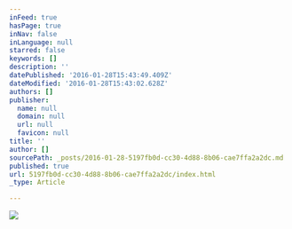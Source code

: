 ```yaml
---
inFeed: true
hasPage: true
inNav: false
inLanguage: null
starred: false
keywords: []
description: ''
datePublished: '2016-01-28T15:43:49.409Z'
dateModified: '2016-01-28T15:43:02.628Z'
authors: []
publisher:
  name: null
  domain: null
  url: null
  favicon: null
title: ''
author: []
sourcePath: _posts/2016-01-28-5197fb0d-cc30-4d88-8b06-cae7ffa2a2dc.md
published: true
url: 5197fb0d-cc30-4d88-8b06-cae7ffa2a2dc/index.html
_type: Article

---
```

![](https://the-grid-user-content.s3-us-west-2.amazonaws.com/a209af6f-bf8c-47f8-92a8-2f9375995bea.png)